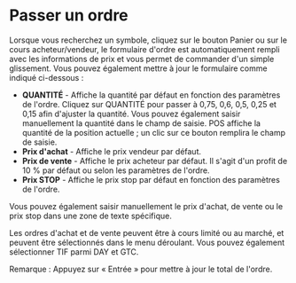 # **Passer un ordre**

Lorsque vous recherchez un symbole, cliquez sur le bouton Panier ou sur le cours acheteur/vendeur, le formulaire d'ordre est automatiquement rempli avec les informations de prix et vous permet de commander d'un simple glissement.
Vous pouvez également mettre à jour le formulaire comme indiqué ci-dessous :

- **QUANTITÉ** - Affiche la quantité par défaut en fonction des paramètres de l'ordre. Cliquez sur QUANTITÉ pour passer à 0,75, 0,6, 0,5, 0,25 et 0,15 afin d'ajuster la quantité.
Vous pouvez également saisir manuellement la quantité dans le champ de saisie. POS affiche la quantité de la position actuelle ; un clic sur ce bouton remplira le champ de saisie.
- **Prix d'achat** - Affiche le prix vendeur par défaut.
- **Prix de vente** - Affiche le prix acheteur par défaut. Il s'agit d'un profit de 10 % par défaut ou selon les paramètres de l'ordre.
- **Prix STOP** - Affiche le prix stop par défaut en fonction des paramètres de l'ordre.

Vous pouvez également saisir manuellement le prix d'achat, de vente ou le prix stop dans une zone de texte spécifique.

Les ordres d'achat et de vente peuvent être à cours limité ou au marché, et peuvent être sélectionnés dans le menu déroulant. Vous pouvez également sélectionner TIF parmi DAY et GTC.

Remarque : Appuyez sur « Entrée » pour mettre à jour le total de l'ordre.